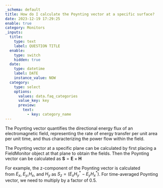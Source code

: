 ```yaml
---
_schema: default
title: How do I calculate the Poynting vector at a specific surface?
date: 2023-12-19 17:29:25
enable: true
category: Monitors
_inputs:
  title:
    type: text
    label: QUESTION TITLE
  enable:
    type: switch
    hidden: true
  date:
    type: datetime
    label: DATE
    instance_value: NOW
  category:
    type: select
    options:
      values: data.faq_categories
      value_key: key
      preview:
        text:
          - key: category_name
---
```

The Poynting vector quantifies the directional energy flux of an electromagnetic field, representing the rate of energy transfer per unit area per unit time, and thus characterizing the power flow within the field.

The Poynting vector at a specific plane can be calculated by first placing a FieldMonitor object at that plane to obtain the fields. Then the Poynting vector can be calculated as&nbsp;$\boldsymbol{S} = \boldsymbol{E} \times \boldsymbol{H}$

For example, the z-component of the Poynting vector is calculated from&nbsp;$E_x$,&nbsp;$E_y$,$H_x$, and&nbsp;$H_y$&nbsp;as&nbsp;$S_z = (E_x H_y^* - E_y H_x^*)$. For time-averaged Poynting vector, we need to multiply by a factor of 0.5.